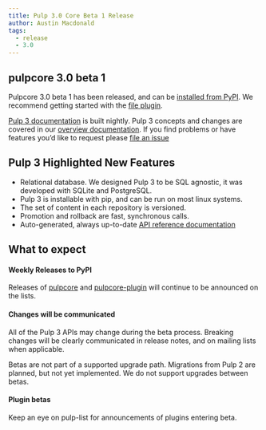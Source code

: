 ```yaml
---
title: Pulp 3.0 Core Beta 1 Release
author: Austin Macdonald
tags:
  - release
  - 3.0
---
```


## pulpcore 3.0 beta 1

Pulpcore 3.0 beta 1 has been released, and can be [installed from
PyPI](https://docs.pulpproject.org/en/3.0/nightly/installation/instructions.html). We recommend
getting started with the [file plugin](https://github.com/pulp/pulp_file/blob/master/README.rst).

[Pulp 3 documentation](https://docs.pulpproject.org/en/3.0/nightly/index.html) is built nightly.
Pulp 3 concepts and changes are covered in our [overview documentation](https://docs.pulpproject.org/en/3.0/nightly/overview/index.html).
If you find problems or have features you’d like to request please [file an issue](https://docs.pulpproject.org/en/3.0/nightly/bugs-features.html)


## Pulp 3 Highlighted New Features

- Relational database. We designed Pulp 3 to be SQL agnostic, it was developed with SQLite and
  PostgreSQL.
- Pulp 3 is installable with pip, and can be run on most linux systems.
- The set of content in each repository is versioned.
- Promotion and rollback are fast, synchronous calls.
- Auto-generated, always up-to-date [API reference
  documentation](https://docs.pulpproject.org/en/3.0/nightly/integration-guide/rest-api/index.html#pulpcore-rest-api)


## What to expect

#### Weekly Releases to PyPI

Releases of [pulpcore](https://pypi.org/project/pulpcore/) and
[pulpcore-plugin](https://pypi.org/project/pulpcore-plugin/) will continue to be announced on the
lists.

#### Changes will be communicated

All of the Pulp 3 APIs may change during the beta process. Breaking changes will be clearly
communicated in release notes, and on mailing lists when applicable.

Betas are not part of a supported upgrade path. Migrations from Pulp 2 are planned, but not yet
implemented. We do not support upgrades between betas.


#### Plugin betas

Keep an eye on pulp-list for announcements of plugins entering beta.
